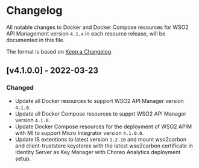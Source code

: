 # Changelog

All notable changes to Docker and Docker Compose resources for WSO2 API Management version `4.1.x` in each resource release, will be documented in this file.

The format is based on [Keep a Changelog](https://keepachangelog.com/en/1.0.0/).

## [v4.1.0.0] - 2022-03-23

### Changed
- Update all Docker resources to support WSO2 API Manager version `4.1.0`.
- Update all Docker Compose resources to supprt WSO2 API Manager version `4.1.0`.
- Update Docker Compose resources for the deployment of WSO2 APIM with MI to support Micro Integrator version `4.1.0.0`.
- Update IS extentions to latest version `1.2.10` and mount wso2carbon and client-truststore keystores with the latest wso2carbon certificate in Identity Server as Key Manager with Choreo Analytics deployment setup.
